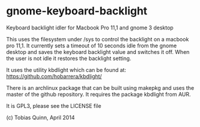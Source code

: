 gnome-keyboard-backlight
========================

Keyboard backlight idler for Macbook Pro 11,1 and gnome 3 desktop

This uses the filesystem under /sys to control the backlight on a macbook
pro 11,1. It currently sets a timeout of 10 seconds idle from the gnome
desktop and saves the keyboard backlight value and switches it off. When
the user is not idle it restores the backlight setting.

It uses the utility kbdlight which can be found at:
https://github.com/hobarrera/kbdlight/

There is an archlinux package that can be built using makepkg and uses the
master of the github repository. It requires the package kbdlight from AUR.

It is GPL3, please see the LICENSE file

(c) Tobias Quinn, April 2014
